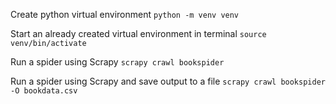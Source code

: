 Create python virtual environment
`python -m venv venv`

Start an already created virtual environment in terminal
`source venv/bin/activate`

Run a spider using Scrapy
`scrapy crawl bookspider`

Run a spider using Scrapy and save output to a file
`scrapy crawl bookspider -O bookdata.csv`